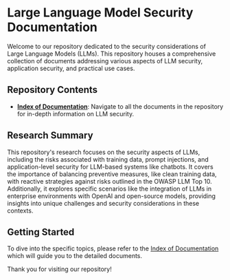 # Large Language Model Security Documentation

Welcome to our repository dedicated to the security considerations of Large Language Models (LLMs). This repository houses a comprehensive collection of documents addressing various aspects of LLM security, application security, and practical use cases.

## Repository Contents

- **[Index of Documentation](./index.md)**: Navigate to all the documents in the repository for in-depth information on LLM security.

## Research Summary

This repository's research focuses on the security aspects of LLMs, including the risks associated with training data, prompt injections, and application-level security for LLM-based systems like chatbots. It covers the importance of balancing preventive measures, like clean training data, with reactive strategies against risks outlined in the OWASP LLM Top 10. Additionally, it explores specific scenarios like the integration of LLMs in enterprise environments with OpenAI and open-source models, providing insights into unique challenges and security considerations in these contexts.

## Getting Started

To dive into the specific topics, please refer to the [Index of Documentation](./index.md) which will guide you to the detailed documents.

Thank you for visiting our repository!
